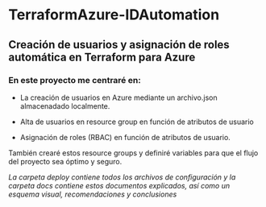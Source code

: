 # TerraformAzure-IDAutomation
## Creación de usuarios y asignación de roles automática en Terraform para Azure

### En este proyecto me centraré en:
- La creación de usuarios en Azure mediante un archivo.json almacenadado localmente.

- Alta de usuarios en resource group en función de atributos de usuario

- Asignación de roles (RBAC) en función de atributos de usuario.  

 
También crearé estos resource groups y definiré variables para que el flujo del proyecto sea óptimo y seguro.


*La carpeta deploy contiene todos los archivos de configuración y la carpeta docs contiene estos documentos explicados, así como un esquema visual, recomendaciones y conclusiones*
